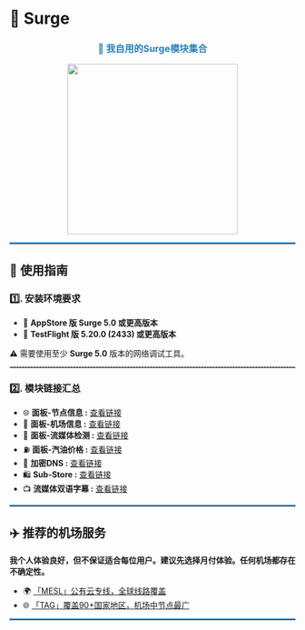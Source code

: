 # 🚀 Surge

<div align="center">
    <h3 style="color: #2980B9;">🔧 我自用的Surge模块集合</h3>
    <img src="https://raw.githubusercontent.com/cc63/Surge/main/Module.PNG" width="300">
</div>

<hr style="border-top: 2px solid #3498DB;">

## 📖 使用指南

### 1️⃣. 安装环境要求

- 📱 **AppStore 版 Surge 5.0 或更高版本**
- 🚀 **TestFlight 版 5.20.0 (2433) 或更高版本**

⚠️ 需要使用至少 **Surge 5.0** 版本的网络调试工具。

<hr style="border-top: 1px dashed #AED6F1;">

### 2️⃣. 模块链接汇总

- 🌐 **面板-节点信息 :** [查看链接](https://github.com/cc63/Surge/tree/main/Module/Panel/IP-info)
- 🛫 **面板-机场信息 :** [查看链接](https://github.com/cc63/Surge/tree/main/Module/Panel/Sub-info)
- 🎥 **面板-流媒体检测 :** [查看链接](https://github.com/cc63/Surge/tree/main/Module/Panel/Stream)
- ⛽ **面板-汽油价格 :** [查看链接](https://github.com/cc63/Surge/tree/main/Module/Panel/QiYou)
- 🔐 **加密DNS :** [查看链接](https://raw.githubusercontent.com/cc63/Surge/main/Module/Spec/DNS-Quic.sgmodule)
- 🛍️ **Sub-Store :** [查看链接](https://github.com/sub-store-org/Sub-Store)
- 📺 **流媒体双语字幕 :** [查看链接](https://github.com/DualSubs/Universal)

<hr style="border-top: 2px solid #3498DB;">

## ✈️ 推荐的机场服务

**我个人体验良好，但不保证适合每位用户。建议先选择月付体验。任何机场都存在不确定性。**

- 🌍 [「MESL」公有云专线，全球线路覆盖](https://in.mesl.cloud/#/register?code=YiKXC8T0)
- 🌐 [「TAG」覆盖90+国家地区，机场中节点最广](https://tagss01.pro/#/auth/xfm2jXlF)

<hr style="border-top: 2px solid #3498DB;">
